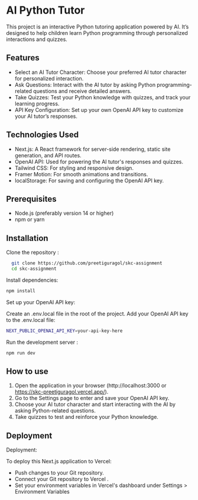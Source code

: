 
# AI Python Tutor 

This project is an interactive Python tutoring application powered by AI. It’s designed to help children learn Python programming through personalized interactions and quizzes.



## Features

- Select an AI Tutor Character: Choose your preferred AI tutor character for personalized interaction.
- Ask Questions: Interact with the AI tutor by asking Python programming-related questions and receive detailed answers.
- Take Quizzes: Test your Python knowledge with quizzes, and track your learning progress.
- API Key Configuration: Set up your own OpenAI API key to customize your AI tutor’s responses.


## Technologies Used

- Next.js: A React framework for server-side rendering, static site generation, and API routes.
- OpenAI API: Used for powering the AI tutor's responses and quizzes.
- Tailwind CSS: For styling and responsive design.
- Framer Motion: For smooth animations and transitions.
- localStorage: For saving and configuring the OpenAI API key.

## Prerequisites

- Node.js (preferably version 14 or higher)
- npm or yarn
## Installation

Clone the repository :

```bash
  git clone https://github.com/preetiguragol/skc-assignment
  cd skc-assignment
```
Install dependencies: 
```bash
npm install
```

Set up your OpenAI API key:

Create an .env.local file in the root of the project.
Add your OpenAI API key to the .env.local file:

```bash
NEXT_PUBLIC_OPENAI_API_KEY=your-api-key-here
```

Run the development server :
```bash
npm run dev
```
## How to use
1. Open the application in your browser (http://localhost:3000 or https://skc-preetiguragol.vercel.app/).
2. Go to the Settings page to enter and save your OpenAI API key.
3. Choose your AI tutor character and start interacting with the AI by asking Python-related questions.
4. Take quizzes to test and reinforce your Python knowledge.
## Deployment

Deployment:

To deploy this Next.js application to Vercel:
- Push changes to your Git repository.
- Connect your Git repository to Vercel .
- Set your environment variables in Vercel's dashboard under Settings > Environment Variables

